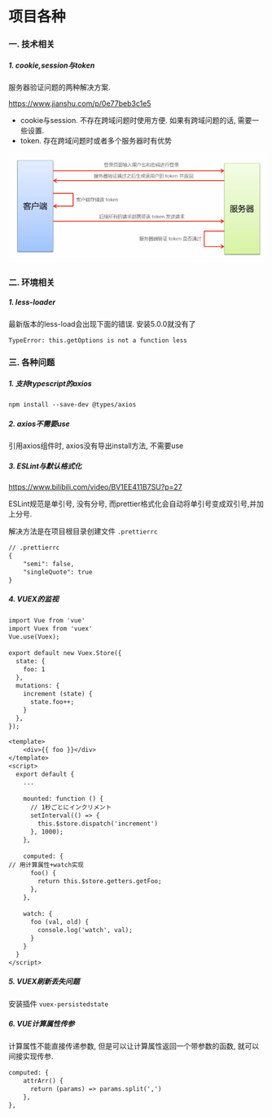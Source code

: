 # 项目各种

### 一. 技术相关

##### 1. cookie,session与token

服务器验证问题的两种解决方案. 

https://www.jianshu.com/p/0e77beb3c1e5

- cookie与session. 不存在跨域问题时使用方便. 如果有跨域问题的话, 需要一些设置.
- token. 存在跨域问题时或者多个服务器时有优势

![image-20210515112856720](.\笔记2_各种问题记录.assets\image-20210515112856720.png)





### 二. 环境相关

##### 1. less-loader

最新版本的less-load会出现下面的错误. 安装5.0.0就没有了

```
TypeError: this.getOptions is not a function less
```

##### 

### 三. 各种问题

##### 1. 支持typescript的axios

```
npm install --save-dev @types/axios
```

##### 2. axios不需要use

引用axios组件时, axios没有导出install方法, 不需要use

##### 3. ESLint与默认格式化

https://www.bilibili.com/video/BV1EE411B7SU?p=27

ESLint规范是单引号, 没有分号, 而prettier格式化会自动将单引号变成双引号,并加上分号.

解决方法是在项目根目录创建文件 `.prettierrc`

```
// .prettierrc
{
    "semi": false,
    "singleQuote": true
}
```

##### 4. VUEX的监视

```
import Vue from 'vue'
import Vuex from 'vuex'
Vue.use(Vuex);

export default new Vuex.Store({
  state: {
    foo: 1
  },
  mutations: {
    increment (state) {
      state.foo++;
    }
  },
});
```

```
<template>
    <div>{{ foo }}</div>
</template>
<script>
  export default {
    ...

    mounted: function () {
      // 1秒ごとにインクリメント
      setInterval(() => {
        this.$store.dispatch('increment')
      }, 1000);
    },

    computed: {																					// 用计算属性+watch实现
      foo() {
        return this.$store.getters.getFoo;
      },
    },

    watch: {
      foo (val, old) {
        console.log('watch', val);
      }
    }
  }
</script>
```

##### 5. VUEX刷新丢失问题

安装插件 `vuex-persistedstate`

##### 6. VUE计算属性传参

计算属性不能直接传递参数, 但是可以让计算属性返回一个带参数的函数, 就可以间接实现传参.

```
computed: {
    attrArr() {
      return (params) => params.split(',')
    },
},
```

